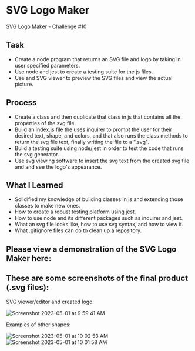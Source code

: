 # SVG Logo Maker
SVG Logo Maker - Challenge #10

## Task
- Create a node program that returns an SVG file and logo by taking in user specified parameters.
- Use node and jest to create a testing suite for the js files.
- Use and SVG viewer to preview the SVG files and view the actual picture.

## Process
- Create a class and then duplicate that class in js that contains all the properties of the svg file.
- Build an index.js file the uses inquirer to prompt the user for their desired text, shape, and colors, and that also runs the class methods to return the svg file text, finally writing the file to a ".svg".
- Build a testing suite using node/jest in order to test the code that runs the svg generator. 
- Use svg viewing software to insert the svg text from the created svg file and and see the logo's appearance.

## What I Learned
- Solidified my knowledge of building classes in js and extending those classes to make new ones.
- How to create a robust testing platform using jest.
- How to use node and its different packages such as inquirer and jest.
- What an svg file looks like, how to use svg syntax, and how to view it.
- What .gitignore files can do to clean up a repository.

## Please view a demonstration of the SVG Logo Maker here:

## These are some screenshots of the final product (.svg files):

SVG viewer/editor and created logo:

![Screenshot 2023-05-01 at 9 59 41 AM](https://user-images.githubusercontent.com/122062578/235496265-d9a84fee-ae48-4e23-82d5-2e38a67dafa6.png)

Examples of other shapes:

![Screenshot 2023-05-01 at 10 02 53 AM](https://user-images.githubusercontent.com/122062578/235496375-e5c5d4c8-d825-4d2c-905a-27b80d5e7ea6.png)
![Screenshot 2023-05-01 at 10 01 58 AM](https://user-images.githubusercontent.com/122062578/235496415-efd6c7d7-b377-42b0-b135-16d1260a115b.png)
